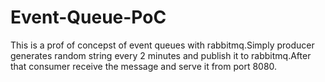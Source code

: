 # Event-Queue-PoC
This is a prof of concepst of event queues with rabbitmq.Simply producer generates random string every 2 minutes and publish it to rabbitmq.After that consumer receive the message and serve it from port 8080. 
